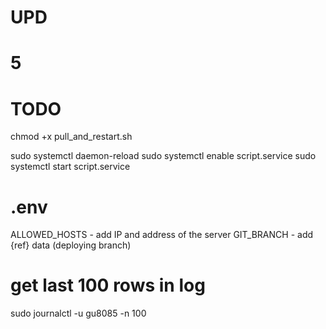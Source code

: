 # UPD
# 5

# TODO
chmod +x pull_and_restart.sh

sudo systemctl daemon-reload
sudo systemctl enable script.service
sudo systemctl start script.service

# .env
ALLOWED_HOSTS - add IP and address of the server
GIT_BRANCH - add {ref} data (deploying branch)

# get last 100 rows in log
sudo journalctl -u gu8085 -n 100
